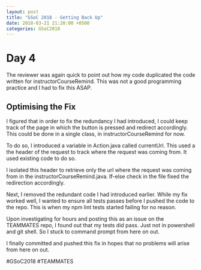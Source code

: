 ```yaml
---
layout: post
title: "GSoC 2018 - Getting Back Up"
date: 2018-03-21 21:20:00 +0500
categories: GSoC2018
---
```


# Day 4
The reviewer was again quick to point out how my code duplicated the code written for instructorCourseRemind. This was not a good programming practice and I had to fix this ASAP.

## Optimising the Fix
I figured that in order to fix the redundancy I had introduced, I could keep track of the page in which the button is pressed and redirect accordingly. This could be done in a single class, in instructorCourseRemind for now.

To do so, I introduced a variable in Action.java called currentUrl. This used a the header of the request to track where the request was coming from. It used existing code to do so. 

I isolated this header to retrieve only the url where the request was coming from in the instructorCourseRemind.java. If-else check in the file fixed the redirection accordingly.

Next, I removed the redundant code I had introduced earlier. While my fix worked well, I wanted to ensure all tests passes before I pushed the code to the repo. This is when my npm lint tests started failing for no reason.

Upon investigating for hours and posting this as an issue on the TEAMMATES repo, I found out that my tests did pass. Just not in powershell and git shell. So I stuck to command prompt from here on out.

I finally committed and pushed this fix in hopes that no problems will arise from here on out.

 #GSoC2018 #TEAMMATES